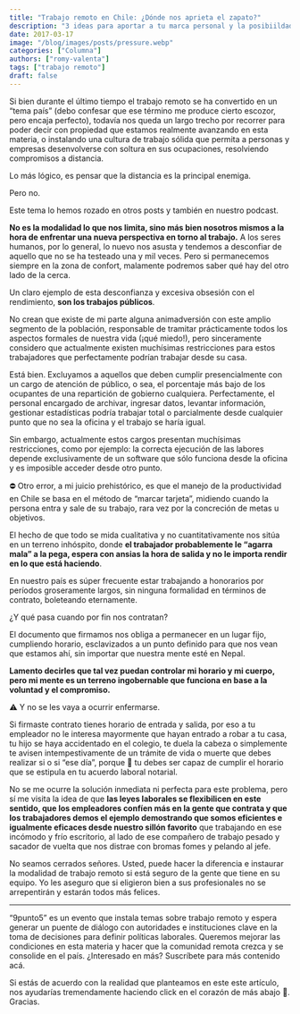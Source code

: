 ```yaml
---
title: "Trabajo remoto en Chile: ¿Dónde nos aprieta el zapato?"
description: "3 ideas para aportar a tu marca personal y la posibiildad de consguir tu próximo trabajo remoto: comparte tu conocimiento, escribe en blogs y promociona tus proyectos en eventos y redes sociales"
date: 2017-03-17
image: "/blog/images/posts/pressure.webp"
categories: ["Columna"]
authors: ["romy-valenta"]
tags: ["trabajo remoto"]
draft: false
---
```



Si bien durante el último tiempo el trabajo remoto se ha convertido en un “tema país” (debo confesar que ese término me produce cierto escozor, pero encaja perfecto), todavía nos queda un largo trecho por recorrer para poder decir con propiedad que estamos realmente avanzando en esta materia, o instalando una cultura de trabajo sólida que permita a personas y empresas desenvolverse con soltura en sus ocupaciones, resolviendo compromisos a distancia.

Lo más lógico, es pensar que la distancia es la principal enemiga.

Pero no.

Este tema lo hemos rozado en otros posts y también en nuestro podcast.

**No es la modalidad lo que nos limita, sino más bien nosotros mismos a la hora de enfrentar una nueva perspectiva en torno al trabajo.** A los seres humanos, por lo general, lo nuevo nos asusta y tendemos a desconfiar de aquello que no se ha testeado una y mil veces. Pero si permanecemos siempre en la zona de confort, malamente podremos saber qué hay del otro lado de la cerca.

Un claro ejemplo de esta desconfianza y excesiva obsesión con el rendimiento, **son los trabajos públicos**.

No crean que existe de mi parte alguna animadversión con este amplio segmento de la población, responsable de tramitar prácticamente todos los aspectos formales de nuestra vida (¡qué miedo!), pero sinceramente considero que actualmente existen muchísimas restricciones para estos trabajadores que perfectamente podrían trabajar desde su casa.

Está bien. Excluyamos a aquellos que deben cumplir presencialmente con un cargo de atención de público, o sea, el porcentaje más bajo de los ocupantes de una repartición de gobierno cualquiera. Perfectamente, el personal encargado de archivar, ingresar datos, levantar información, gestionar estadísticas podría trabajar total o parcialmente desde cualquier punto que no sea la oficina y el trabajo se haría igual.

Sin embargo, actualmente estos cargos presentan muchísimas restricciones, como por ejemplo: la correcta ejecución de las labores depende exclusivamente de un software que sólo funciona desde la oficina y es imposible acceder desde otro punto.

⛔️ Otro error, a mi juicio prehistórico, es que el manejo de la productividad en Chile se basa en el método de “marcar tarjeta”, midiendo cuando la persona entra y sale de su trabajo, rara vez por la concreción de metas u objetivos.

El hecho de que todo se mida cualitativa y no cuantitativamente nos sitúa en un terreno inhóspito, donde **el trabajador probablemente le “agarra mala” a la pega, espera con ansias la hora de salida y no le importa rendir en lo que está haciendo**.

En nuestro país es súper frecuente estar trabajando a honorarios por períodos groseramente largos, sin ninguna formalidad en términos de contrato, boleteando eternamente.

¿Y qué pasa cuando por fin nos contratan?

El documento que firmamos nos obliga a permanecer en un lugar fijo, cumpliendo horario, esclavizados a un punto definido para que nos vean que estamos ahí, sin importar que nuestra mente esté en Nepal.

**Lamento decirles que tal vez puedan controlar mi horario y mi cuerpo, pero mi mente es un terreno ingobernable que funciona en base a la voluntad y el compromiso.**

⚠️ Y no se les vaya a ocurrir enfermarse.

Si firmaste contrato tienes horario de entrada y salida, por eso a tu empleador no le interesa mayormente que hayan entrado a robar a tu casa, tu hijo se haya accidentado en el colegio, te duela la cabeza o simplemente te avisen intempestivamente de un trámite de vida o muerte que debes realizar si o si “ese día”, porque 📢 tu debes ser capaz de cumplir el horario que se estipula en tu acuerdo laboral notarial.

No se me ocurre la solución inmediata ni perfecta para este problema, pero sí me visita la idea de que **las leyes laborales se flexibilicen en este sentido, que los empleadores confíen más en la gente que contrata y que los trabajadores demos el ejemplo demostrando que somos eficientes e igualmente eficaces desde nuestro sillón favorito** que trabajando en ese incómodo y frío escritorio, al lado de ese compañero de trabajo pesado y sacador de vuelta que nos distrae con bromas fomes y pelando al jefe.

No seamos cerrados señores. Usted, puede hacer la diferencia e instaurar la modalidad de trabajo remoto si está seguro de la gente que tiene en su equipo. Yo les aseguro que si eligieron bien a sus profesionales no se arrepentirán y estarán todos más felices.

---

“9punto5” es un evento que instala temas sobre trabajo remoto y espera generar un puente de diálogo con autoridades e instituciones clave en la toma de decisiones para definir políticas laborales. Queremos mejorar las condiciones en esta materia y hacer que la comunidad remota crezca y se consolide en el país. ¿Interesado en más? Suscríbete para más contenido acá.

Si estás de acuerdo con la realidad que planteamos en este este artículo, nos ayudarías tremendamente haciendo click en el corazón de más abajo 💜. Gracias.